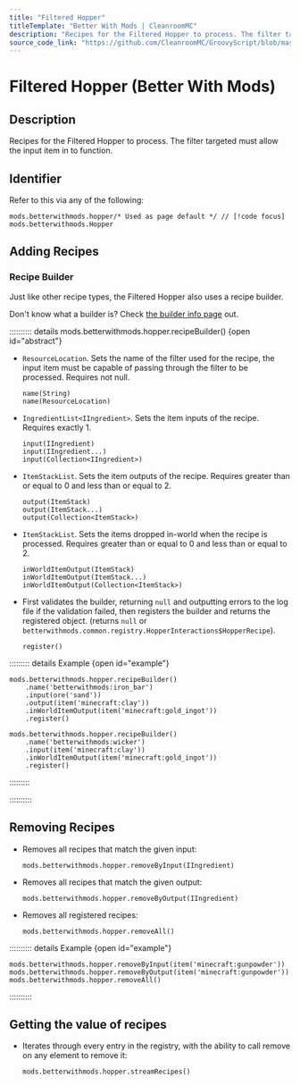 ```yaml
---
title: "Filtered Hopper"
titleTemplate: "Better With Mods | CleanroomMC"
description: "Recipes for the Filtered Hopper to process. The filter targeted must allow the input item in to function."
source_code_link: "https://github.com/CleanroomMC/GroovyScript/blob/master/src/main/java/com/cleanroommc/groovyscript/compat/mods/betterwithmods/Hopper.java"
---
```


# Filtered Hopper (Better With Mods)

## Description

Recipes for the Filtered Hopper to process. The filter targeted must allow the input item in to function.

## Identifier

Refer to this via any of the following:

```groovy:no-line-numbers {1}
mods.betterwithmods.hopper/* Used as page default */ // [!code focus]
mods.betterwithmods.Hopper
```


## Adding Recipes

### Recipe Builder

Just like other recipe types, the Filtered Hopper also uses a recipe builder.

Don't know what a builder is? Check [the builder info page](../../groovy/builder.md) out.

:::::::::: details mods.betterwithmods.hopper.recipeBuilder() {open id="abstract"}
- `ResourceLocation`. Sets the name of the filter used for the recipe, the input item must be capable of passing through the filter to be processed. Requires not null.

    ```groovy:no-line-numbers
    name(String)
    name(ResourceLocation)
    ```

- `IngredientList<IIngredient>`. Sets the item inputs of the recipe. Requires exactly 1.

    ```groovy:no-line-numbers
    input(IIngredient)
    input(IIngredient...)
    input(Collection<IIngredient>)
    ```

- `ItemStackList`. Sets the item outputs of the recipe. Requires greater than or equal to 0 and less than or equal to 2.

    ```groovy:no-line-numbers
    output(ItemStack)
    output(ItemStack...)
    output(Collection<ItemStack>)
    ```

- `ItemStackList`. Sets the items dropped in-world when the recipe is processed. Requires greater than or equal to 0 and less than or equal to 2.

    ```groovy:no-line-numbers
    inWorldItemOutput(ItemStack)
    inWorldItemOutput(ItemStack...)
    inWorldItemOutput(Collection<ItemStack>)
    ```

- First validates the builder, returning `null` and outputting errors to the log file if the validation failed, then registers the builder and returns the registered object. (returns `null` or `betterwithmods.common.registry.HopperInteractions$HopperRecipe`).

    ```groovy:no-line-numbers
    register()
    ```

::::::::: details Example {open id="example"}
```groovy:no-line-numbers
mods.betterwithmods.hopper.recipeBuilder()
    .name('betterwithmods:iron_bar')
    .input(ore('sand'))
    .output(item('minecraft:clay'))
    .inWorldItemOutput(item('minecraft:gold_ingot'))
    .register()

mods.betterwithmods.hopper.recipeBuilder()
    .name('betterwithmods:wicker')
    .input(item('minecraft:clay'))
    .inWorldItemOutput(item('minecraft:gold_ingot'))
    .register()
```

:::::::::

::::::::::

## Removing Recipes

- Removes all recipes that match the given input:

    ```groovy:no-line-numbers
    mods.betterwithmods.hopper.removeByInput(IIngredient)
    ```

- Removes all recipes that match the given output:

    ```groovy:no-line-numbers
    mods.betterwithmods.hopper.removeByOutput(IIngredient)
    ```

- Removes all registered recipes:

    ```groovy:no-line-numbers
    mods.betterwithmods.hopper.removeAll()
    ```

:::::::::: details Example {open id="example"}
```groovy:no-line-numbers
mods.betterwithmods.hopper.removeByInput(item('minecraft:gunpowder'))
mods.betterwithmods.hopper.removeByOutput(item('minecraft:gunpowder'))
mods.betterwithmods.hopper.removeAll()
```

::::::::::

## Getting the value of recipes

- Iterates through every entry in the registry, with the ability to call remove on any element to remove it:

    ```groovy:no-line-numbers
    mods.betterwithmods.hopper.streamRecipes()
    ```
